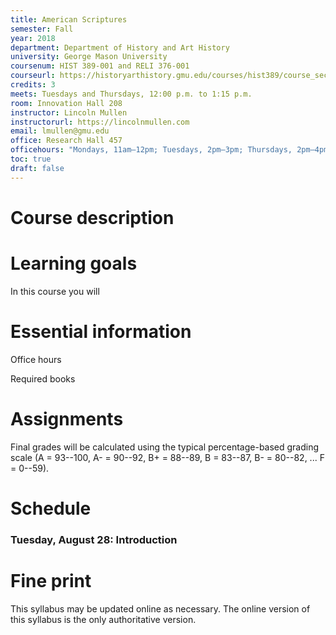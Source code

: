 ```yaml
---
title: American Scriptures
semester: Fall
year: 2018
department: Department of History and Art History
university: George Mason University
coursenum: HIST 389-001 and RELI 376-001
courseurl: https://historyarthistory.gmu.edu/courses/hist389/course_sections/36671
credits: 3
meets: Tuesdays and Thursdays, 12:00 p.m. to 1:15 p.m.
room: Innovation Hall 208
instructor: Lincoln Mullen
instructorurl: https://lincolnmullen.com
email: lmullen@gmu.edu
office: Research Hall 457
officehours: "Mondays, 11am–12pm; Tuesdays, 2pm–3pm; Thursdays, 2pm–4pm"
toc: true
draft: false
---
```


# Course description

# Learning goals

In this course you will 

# Essential information

Office hours

Required books

# Assignments 

Final grades will be calculated using the typical percentage-based grading scale (A = 93--100, A- = 90--92, B+ = 88--89, B = 83--87, B- = 80--82, ... F = 0--59).

# Schedule 

### Tuesday, August 28: Introduction

# Fine print

This syllabus may be updated online as necessary. The online version of this syllabus is the only authoritative version.
